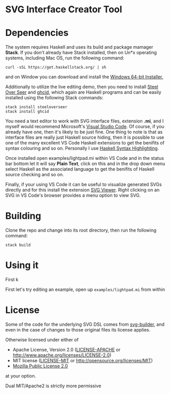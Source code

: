 # SVG Interface Creator Tool



# Dependencies 

The system requires Haskell and uses its build and package mamager **Stack**. If you don't already have Stack installed, then on  Un*x operating systems, including Mac OS, run the following command:
```
curl -sSL https://get.haskellstack.org/ | sh
```

and on Window you can download and install the [Windows 64-bit Installer.](https://get.haskellstack.org/stable/windows-x86_64-installer.exe)

Additionally to utilize the live editing demo, then you need to install [Steel Over Seer](https://github.com/mitchellwrosen/steeloverseer) and [ghcid](https://github.com/ndmitchell/ghcid), which again are Haskell programs and can be easily installed using the following Stack commands:

```
stack install steeloverseer
stack install ghcid
```

You need a text editor to work with SVG interface files, extension **.mi**, and I myself would recommend Microsoft's [Visual Studio Code](https://code.visualstudio.com/). Of course, if you already have one, then it's likely to be just fine. One thing to note is that as interface files are really just Haskell source hiding, then it is possible to use one of the many excellent VS Code Haskell extensions to get the benifits of syntax colouring and so on. Personally I use [Haskell Syntax Highlighting](https://marketplace.visualstudio.com/items?itemName=justusadam.language-haskell). 

Once installed open examples/lightpad.mi within VS Code and in the status bar bottom let it will say **Plain Text**, click on this and in the drop down menu select Haskell as the associated language to get the benifits of Haskell source checking and so on.

Finally, if your using VS Code it can be useful to visualize generated SVGs directly and for this install the extension [SVG Viewer](https://marketplace.visualstudio.com/items?itemName=cssho.vscode-svgviewer). Right clicking on an SVG in VS Code's browser provides a menu option to view SVG. 

# Building

Clone the repo and change into its root directory, then run the following command:

```
stack build
```

# Using it

First k

First let's try editing an example, open up ```examples/lightpad.mi``` from within 

# License

Some of the code for the underlying SVG DSL comes from [svg-builder](https://github.com/diagrams/svg-builder), and even in the case of changes to those original files its license applies.

Otherwise licensed under either of

 * Apache License, Version 2.0 ([LICENSE-APACHE](LICENSE-APACHE) or http://www.apache.org/licenses/LICENSE-2.0)
 * MIT license ([LICENSE-MIT](LICENSE-MIT) or http://opensource.org/licenses/MIT)
 * [Mozilla Public License 2.0](https://www.mozilla.org/en-US/MPL/2.0/)

at your option.

Dual MIT/Apache2 is strictly more permissive